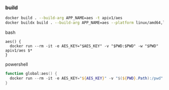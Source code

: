 ### build

```bash
docker build . --build-arg APP_NAME=aes -t apiv1/aes
docker buildx build . --build-arg APP_NAME=aes --platform linux/amd64,linux/arm64 --push -t apiv1/aes # buildkit
```

bash

```shell
aes() {
  docker run --rm -it -e AES_KEY="$AES_KEY" -v "$PWD:$PWD" -w "$PWD"  apiv1/aes $*
}
```

powershell

```powershell
function global:aes() {
  docker run --rm -it -e AES_KEY="${AES_KEY}" -v "$(${PWD}.Path):/pwd" -w "/pwd"  apiv1/aes $args
}
```
